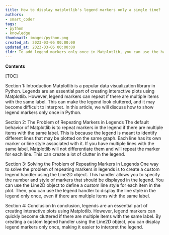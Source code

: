 ```yaml
---
title: How to display matplotlib's legend markers only a single time?
authors:
- smart_coder
tags:
- python
- knowledge
thumbnail: images/python.png
created_at: 2023-03-06 00:00:00
updated_at: 2023-03-06 00:00:00
tldr: To add legend markers only once in Matplotlib, you can use the handle variable returned by the plot function to specify the corresponding marker in the legend.
---
```


**Contents**

[TOC]

Section 1: Introduction
Matplotlib is a popular data visualization library in Python. Legends are an essential part of creating interactive plots using Matplotlib. However, legend markers can repeat if there are multiple items with the same label. This can make the legend look cluttered, and it may become difficult to interpret. In this article, we will discuss how to show legend markers only once in Python.

Section 2: The Problem of Repeating Markers in Legends
The default behavior of Matplotlib is to repeat markers in the legend if there are multiple items with the same label. This is because the legend is meant to identify different lines that may be plotted on the same graph. Each line has its own marker or line style associated with it. If you have multiple lines with the same label, Matplotlib will not differentiate them and will repeat the marker for each line. This can create a lot of clutter in the legend.

Section 3: Solving the Problem of Repeating Markers in Legends
One way to solve the problem of repeating markers in legends is to create a custom legend handler using the Line2D object. This handler allows you to specify the number and style of markers that should be displayed in the legend. You can use the Line2D object to define a custom line style for each item in the plot. Then, you can use the legend handler to display the line style in the legend only once, even if there are multiple items with the same label. 

Section 4: Conclusion
In conclusion, legends are an essential part of creating interactive plots using Matplotlib. However, legend markers can quickly become cluttered if there are multiple items with the same label. By creating a custom legend handler using the Line2D object, you can display legend markers only once, making it easier to interpret the legend.
